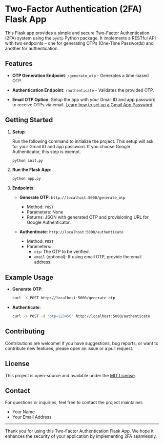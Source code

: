 # Two-Factor Authentication (2FA) Flask App

This Flask app provides a simple and secure Two-Factor Authentication (2FA) system using the `pyotp` Python package. It implements a RESTful API with two endpoints – one for generating OTPs (One-Time Passwords) and another for authentication.

## Features

- **OTP Generation Endpoint**: `/generate_otp` - Generates a time-based OTP.
  
- **Authentication Endpoint**: `/authenticate` - Validates the provided OTP.

- **Email OTP Option**: Setup the app with your Gmail ID and app password to receive OTPs via email. [Learn how to set up a Gmail App Password](https://support.google.com/accounts/answer/185833?hl=en).

## Getting Started

1. **Setup**:

    Run the following command to initialize the project. This setup will ask for your Gmail ID and app password. If you choose Google Authenticator, this step is exempt.

    ```bash
    python init.py
    ```

2. **Run the Flask App**:

    ```bash
    python app.py
    ```

3. **Endpoints**:

    - **Generate OTP**: `http://localhost:5000/generate_otp`
        - Method: `POST`
        - Parameters: None
        - Returns: JSON with generated OTP and provisioning URL for Google Authenticator.

    - **Authenticate**: `http://localhost:5000/authenticate`
        - Method: `POST`
        - Parameters: 
            - `otp`: The OTP to be verified.
            - `email` (optional): If using email OTP, provide the email address.

## Example Usage

- **Generate OTP**:

    ```bash
    curl -X POST http://localhost:5000/generate_otp
    ```

- **Authenticate**:

    ```bash
    curl -X POST -d "otp=123456" http://localhost:5000/authenticate
    ```

## Contributing

Contributions are welcome! If you have suggestions, bug reports, or want to contribute new features, please open an issue or a pull request.

## License

This project is open-source and available under the [MIT License](LICENSE).

## Contact

For questions or inquiries, feel free to contact the project maintainer:

- Your Name
- Your Email Address

---

Thank you for using this Two-Factor Authentication Flask App. We hope it enhances the security of your application by implementing 2FA seamlessly.
